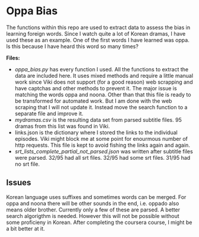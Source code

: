 # Oppa Bias
The functions within this repo are used to extract data to assess the bias in learning foreign words. Since I watch quite a lot of Korean dramas, I have used these as an example. One of the first words I have learned was oppa. Is this because I have heard this word so many times?

**Files:**
* _oppa_bias.py_ has every function I used. All the functions to extract the data are included here. It uses mixed methods and require a little manual work since Viki does not support (for a good reason) web scrapping and have captchas and other methods to prevent it. The major issue is matching the words oppa and noona. Other than that this file is ready to be transformed for automated work. But I am done with the web scraping that I will not update it. Instead move the search function to a separate file and improve it.
* _mydramas.csv_ is the resulting data set from parsed subtitle files. 95 dramas from this list was found in Viki.
* links.json is the dictionary where I stored the links to the individual episodes. Viki might block me at some point for enourmous number of http requests. This file is kept to avoid fishing the links again and again.
* _srt_lists_complete_partial_not_parsed.json_ was written after subtitle files were parsed. 32/95 had all srt files. 32/95 had some srt files. 31/95 had no srt file. 

## Issues
Korean language uses suffixes and sometimes words can be merged. For oppa and noona there will be other sounds in the end, i.e. oppado also means older brother. Currently only a few of these are parsed. A better search algorigthm is needed. However this will not be possible without some proficieny in Korean. After completing the coursera course, I might be a bit better at it.